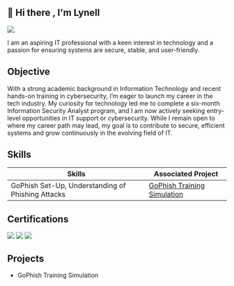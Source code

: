 <!--
## 👋 Hi there 


**missly55/missly55** is a ✨ _special_ ✨ repository because its `README.md` (this file) appears on your GitHub profile.

Here are some ideas to get you started:

- 🔭 I’m currently working on ...
- 🌱 I’m currently learning ...
- 👯 I’m looking to collaborate on ...
- 🤔 I’m looking for help with ...
- 💬 Ask me about ...
- 📫 How to reach me: ...
- 😄 Pronouns: ...
- ⚡ Fun fact: ...
-->


## 👋 Hi there , I'm Lynell
<a href="https://linkedin.com/in/lynell-julius/"><img src="https://img.shields.io/badge/-LinkedIn-0072b1?&style=for-the-badge&logo=linkedin&logoColor=white" /></a>

<!--
[Brief Introduction - Remove this afterwards]  -->

I am an aspiring IT professional with a keen interest in technology and a passion for ensuring systems are secure, stable, and user-friendly. 

## Objective

<!-- [Provide Objective - Remove this afterwards]] -->

With a strong academic background in Information Technology and recent hands-on training in cybersecurity, I’m eager to launch my career in the tech industry. My curiosity for technology led me to complete a six-month Information Security Analyst program, and I am now actively seeking entry-level opportunities in IT support or cybersecurity. While I remain open to where my career path may lead, my goal is to contribute to secure, efficient systems and grow continuously in the evolving field of IT.
## Skills

<!-- [Provide skills and associated project. Make sure to hyperlink the project - Remove this afterwards]] -->

| Skills                                        | Associated Project         |
|-----------------------------------------------|----------------------------|
| GoPhish Set-Up, Understanding of Phishing Attacks | <a href="https://github.com/missly55/Phishing-Simulation/tree/main"> GoPhish Training Simulation | 
<!--
| IT Support Fundamentals | <a href="https://github.com/missly55/Tier-1-IT-Support-Lab-Self-Guided-">Tier 1 IT Support Lab (Self-Guided)</a>|
| Network Segmentation and Traffic Control | <a href="https://github.com/missly55/Home-Lab">Home-Lab</a>|
| Incident Response Planning and Execution      | SOC Automation Lab|
| Case Management with TheHive                  | SOC Automation Lab|
| Scripting and Automation for Threat Mitigation | SOC Automation Lab|





## Tools
[Provide tools and break them down into categories. Use ChatGPT to help create the link - Remove this afterwards]]

### Network
<div>
    <img src="https://img.shields.io/badge/-Wireshark-1679A7?&style=for-the-badge&logo=Wireshark&logoColor=white" />
    <img src="https://img.shields.io/badge/-Suricata-EF3B2D?&style=for-the-badge&logo=Suricata&logoColor=white" />
    <img src="https://img.shields.io/badge/-Zeek-777BB4?&style=for-the-badge&logo=Zeek&logoColor=white" />
</div>

### Endpoint
<div>
    <img src="https://img.shields.io/badge/-Microsoft_Defender_for_Endpoint-00A4EF?&style=for-the-badge&logo=Microsoft&logoColor=white" />
    <img src="https://img.shields.io/badge/-Velociraptor-4B275F?&style=for-the-badge&logo=Velociraptor&logoColor=white" />
</div>

### SIEM
<div>
    <img src="https://img.shields.io/badge/-Microsoft_Sentinel-0078D4?&style=for-the-badge&logo=Microsoft&logoColor=white" />
    <img src="https://img.shields.io/badge/-Splunk-000000?&style=for-the-badge&logo=Splunk&logoColor=white" />
    <img src="https://img.shields.io/badge/-Elastic-005571?&style=for-the-badge&logo=Elastic&logoColor=white" />
</div>

-->

## Certifications
<!-- [Provide certifications that you have obtained. Use ChatGPT to help create the link - Remove this afterwards]]  -->
<div>
<img src="https://img.shields.io/badge/-Security %2B-FF0000?&style=for-the-badge&logo=CompTIA&logoColor=white" />
<img src="https://img.shields.io/badge/-Network %2B-2ECC71?&style=for-the-badge&logo=CompTIA&logoColor=white" />
<img src="https://img.shields.io/badge/-CySA%2B-6C3483?&style=for-the-badge&logo=CompTIA&logoColor=white" />
</div>

## Projects
- GoPhish Training Simulation 

